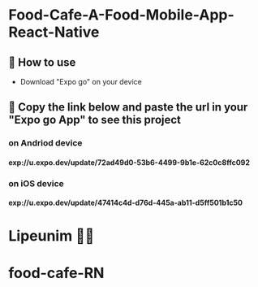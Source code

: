 # Food-Cafe-A-Food-Mobile-App-React-Native

## 📝 How to use

- Download "Expo go" on your device

## 🚀 Copy the link below and paste the url in your "Expo go App" to see this project

### on Andriod device

#### exp://u.expo.dev/update/72ad49d0-53b6-4499-9b1e-62c0c8ffc092

### on iOS device

#### exp://u.expo.dev/update/47414c4d-d76d-445a-ab11-d5ff501b1c50

# Lipeunim 🚀🚀
# food-cafe-RN
